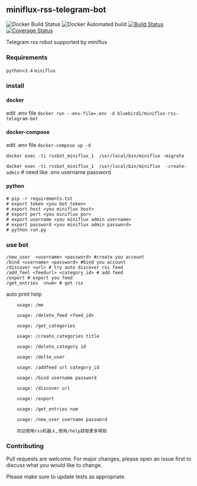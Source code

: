 ## miniflux-rss-telegram-bot

![Docker Build Status](https://img.shields.io/docker/build/bluebird1/miniflux-rss-telegram-bot.svg)
![Docker Automated build](https://img.shields.io/docker/automated/bluebird1/miniflux-rss-telegram-bot.svg)
[![Build Status](https://travis-ci.org/blue-bird1/miniflux-rss-telegram-bot.svg?branch=master)](https://travis-ci.org/blue-bird1/miniflux-rss-telegram-bot)
[![Coverage Status](https://coveralls.io/repos/github/blue-bird1/miniflux-rss-telegram-bot/badge.svg)](https://coveralls.io/github/blue-bird1/miniflux-rss-telegram-bot)

Telegram rss robot supported by miniflux

### Requirements
`python>3.4`
`miniflux`

### install
#### docker
edit .env file
`docker run --env-file=.env -d bluebird1/miniflux-rss-telegram-bot`
#### docker-compose
edit .env file
`docker-compose up -d`

`docker exec -ti rssbot_miniflux_1  /usr/local/bin/miniflux -migrate`

`docker exec -ti rssbot_miniflux_1  /usr/local/bin/miniflux  -create-admin` # need like .env username password
#### python
```
# pip -r requirements.txt
# export token <you bot token>
# export host <you miniflux host>
# export port <you miniflux por>
# export username <you miniflux admin username>
# export password <you miniflux admin password>
# python run.py
```

### use bot
```
/new_user  <username> <password> #create you account
/bind <username> <password> #bind you account
/discover <url> # try auto discover rss feed
/add_feel <feedurl> <category_id> # add feed
/export # export you feed
/get_entries  <num> # get rss
```

auto print help
```
    usage: /me
    
    usage: /delete_feed <feed_id>
    
    usage: /get_categories
    
    usage: /create_categories title
    
    usage: /delete_category id 
    
    usage: /delte_user
    
    usage: /addfeed url category_id
    
    usage: /bind username password
        
    usage: /discover url
    
    usage: /export
    
    usage: /get_entries num
    
    usage: /new_user username password
    
    欢迎使用rss机器人,使用/help获取更多帮助
```

###  Contributing
Pull requests are welcome. For major changes, please open an issue first to discuss what you would like to change.

Please make sure to update tests as appropriate.

